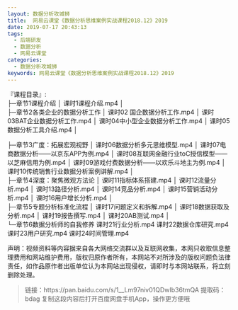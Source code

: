 ```yaml
---
layout: 数据分析攻城狮
title:  网易云课堂《数据分析思维案例实战课程2018.12》2019
date: 2019-07-17 20:43:13
tags:
  - 后端研发
  - 数据分析
  - 网易云课堂
categories:
  - 数据分析攻城狮
keywords: 网易云课堂《数据分析思维案例实战课程2018.12》2019
---
```

『课程目录』:  
├─章节1课程介绍
│      课时1课程介绍.mp4
│      
├─章节2各类企业的数据分析工作
│      课时02 国企数据分析工作.mp4
│      课时03BAT企业数据分析工作.mp4
│      课时04中小型企业数据分析工作.mp4
│      课时05数据分析工具介绍.mp4
│      
<!-- more --> 
├─章节3广度：拓展宏观视野
│      课时06数据分析多元思维模型.mp4
│      课时07电商数据分析――以京东APP为例.mp4
│      课时08互联网金融行业toC授信模型――以芝麻信用为例.mp4
│      课时09游戏付费数据分析――以欢乐斗地主为例.mp4
│      课时10传统销售行业数据分析案例讲解.mp4
│      
├─章节4深度：聚焦微观方法论
│      课时11指标体系搭建.mp4
│      课时12流量分析.mp4
│      课时13路径分析.mp4
│      课时14竞品分析.mp4
│      课时15营销活动分析.mp4
│      课时16用户增长分析.mp4
│      
├─章节5专题分析标准化流程
│      课时17问题定义和拆解.mp4
│      课时18数据获取及分析.mp4
│      课时19报告撰写.mp4
│      课时20AB测试.mp4
│      
└─章节6数据分析师的自我修养
        课时21行业分析.mp4
        课时22数据仓库研究.mp4
        课时23用户研究.mp4
        课时24时间管理.mp4

<div class="post-copyright">
    <div class="post-copyright__author">
      <span class="post-copyright-meta">声明：视频资料等内容据来自各大网络交流群以及互联网收集，本网只收取信息整理费用和网站维护费用，版权归原作者所有，本网站不对所涉及的版权问题负法律责任，如作品原作者出版单位认为本网站出现侵权，请即时与本网站联系，将立刻删除处理。 </span>
    </div>
</div>

<blockquote class="blockquote-center">
链接：https://pan.baidu.com/s/1__Lm97niv01QDwIb36tmQA 
提取码：bdag 
复制这段内容后打开百度网盘手机App，操作更方便哦
</blockquote>

